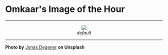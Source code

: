 # Omkaar's Image of the Hour

---

<div align="center">

<a href="https://unsplash.com/photos/mountains-and-water-meet-under-a-hazy-sky-BbRRJzYDGoM">
  <img src="https://images.unsplash.com/photo-1750688650545-d9e2a060dfe8?crop=entropy&cs=tinysrgb&fit=max&fm=jpg&ixid=M3w3NjA2Nzh8MHwxfHJhbmRvbXx8fHx8fHx8fDE3NTM1NzA4MDB8&ixlib=rb-4.1.0&q=80&w=1080" style="max-width:100%; height:auto;">
</a>

<br>
<i>default</i>

</div>

---

**Photo by** [Jonas Degener](https://unsplash.com/@jonasdegener) **on Unsplash**
